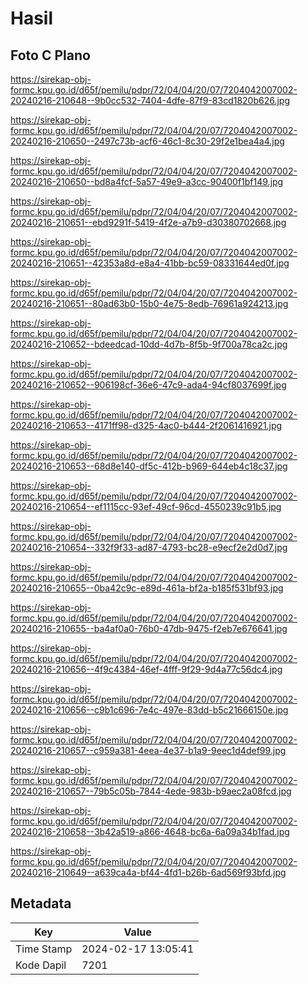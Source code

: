 # Hasil

## Foto C Plano

https://sirekap-obj-formc.kpu.go.id/d65f/pemilu/pdpr/72/04/04/20/07/7204042007002-20240216-210648--9b0cc532-7404-4dfe-87f9-83cd1820b626.jpg

https://sirekap-obj-formc.kpu.go.id/d65f/pemilu/pdpr/72/04/04/20/07/7204042007002-20240216-210650--2497c73b-acf6-46c1-8c30-29f2e1bea4a4.jpg

https://sirekap-obj-formc.kpu.go.id/d65f/pemilu/pdpr/72/04/04/20/07/7204042007002-20240216-210650--bd8a4fcf-5a57-49e9-a3cc-90400f1bf149.jpg

https://sirekap-obj-formc.kpu.go.id/d65f/pemilu/pdpr/72/04/04/20/07/7204042007002-20240216-210651--ebd9291f-5419-4f2e-a7b9-d30380702668.jpg

https://sirekap-obj-formc.kpu.go.id/d65f/pemilu/pdpr/72/04/04/20/07/7204042007002-20240216-210651--42353a8d-e8a4-41bb-bc59-08331644ed0f.jpg

https://sirekap-obj-formc.kpu.go.id/d65f/pemilu/pdpr/72/04/04/20/07/7204042007002-20240216-210651--80ad63b0-15b0-4e75-8edb-76961a924213.jpg

https://sirekap-obj-formc.kpu.go.id/d65f/pemilu/pdpr/72/04/04/20/07/7204042007002-20240216-210652--bdeedcad-10dd-4d7b-8f5b-9f700a78ca2c.jpg

https://sirekap-obj-formc.kpu.go.id/d65f/pemilu/pdpr/72/04/04/20/07/7204042007002-20240216-210652--906198cf-36e6-47c9-ada4-94cf8037699f.jpg

https://sirekap-obj-formc.kpu.go.id/d65f/pemilu/pdpr/72/04/04/20/07/7204042007002-20240216-210653--4171ff98-d325-4ac0-b444-2f2061416921.jpg

https://sirekap-obj-formc.kpu.go.id/d65f/pemilu/pdpr/72/04/04/20/07/7204042007002-20240216-210653--68d8e140-df5c-412b-b969-644eb4c18c37.jpg

https://sirekap-obj-formc.kpu.go.id/d65f/pemilu/pdpr/72/04/04/20/07/7204042007002-20240216-210654--ef1115cc-93ef-49cf-96cd-4550239c91b5.jpg

https://sirekap-obj-formc.kpu.go.id/d65f/pemilu/pdpr/72/04/04/20/07/7204042007002-20240216-210654--332f9f33-ad87-4793-bc28-e9ecf2e2d0d7.jpg

https://sirekap-obj-formc.kpu.go.id/d65f/pemilu/pdpr/72/04/04/20/07/7204042007002-20240216-210655--0ba42c9c-e89d-461a-bf2a-b185f531bf93.jpg

https://sirekap-obj-formc.kpu.go.id/d65f/pemilu/pdpr/72/04/04/20/07/7204042007002-20240216-210655--ba4af0a0-76b0-47db-9475-f2eb7e676641.jpg

https://sirekap-obj-formc.kpu.go.id/d65f/pemilu/pdpr/72/04/04/20/07/7204042007002-20240216-210656--4f9c4384-46ef-4fff-9f29-9d4a77c56dc4.jpg

https://sirekap-obj-formc.kpu.go.id/d65f/pemilu/pdpr/72/04/04/20/07/7204042007002-20240216-210656--c9b1c696-7e4c-497e-83dd-b5c21666150e.jpg

https://sirekap-obj-formc.kpu.go.id/d65f/pemilu/pdpr/72/04/04/20/07/7204042007002-20240216-210657--c959a381-4eea-4e37-b1a9-9eec1d4def99.jpg

https://sirekap-obj-formc.kpu.go.id/d65f/pemilu/pdpr/72/04/04/20/07/7204042007002-20240216-210657--79b5c05b-7844-4ede-983b-b9aec2a08fcd.jpg

https://sirekap-obj-formc.kpu.go.id/d65f/pemilu/pdpr/72/04/04/20/07/7204042007002-20240216-210658--3b42a519-a866-4648-bc6a-6a09a34b1fad.jpg

https://sirekap-obj-formc.kpu.go.id/d65f/pemilu/pdpr/72/04/04/20/07/7204042007002-20240216-210649--a639ca4a-bf44-4fd1-b26b-6ad569f93bfd.jpg


## Metadata

| Key        | Value               |
| ---------- | ------------------- |
| Time Stamp | 2024-02-17 13:05:41 |
| Kode Dapil | 7201                |



